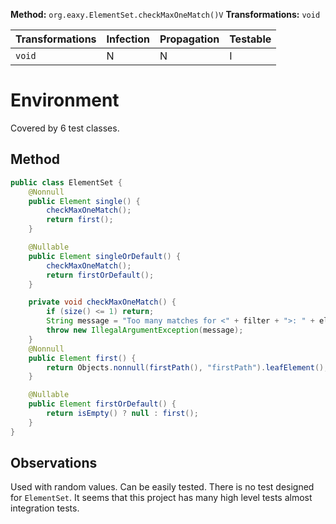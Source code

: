 
**Method:** `org.eaxy.ElementSet.checkMaxOneMatch()V`
**Transformations:** `void`

| Transformations | Infection | Propagation | Testable |
|-----------------|-----------|-------------|----------|
| `void`          | N         | N           | I        |

# Environment

Covered by 6 test classes.

## Method

```Java
public class ElementSet {
    @Nonnull
    public Element single() {
        checkMaxOneMatch();
        return first();
    }

    @Nullable
    public Element singleOrDefault() {
        checkMaxOneMatch();
        return firstOrDefault();
    }

    private void checkMaxOneMatch() {
        if (size() <= 1) return;
        String message = "Too many matches for <" + filter + ">: " + elementPaths;
        throw new IllegalArgumentException(message);
    }
    @Nonnull
    public Element first() {
        return Objects.nonnull(firstPath(), "firstPath").leafElement();
    }

    @Nullable
    public Element firstOrDefault() {
        return isEmpty() ? null : first();
    }
}
```

## Observations
Used with random values. Can be easily tested. There is no test designed for `ElementSet`.
It seems that this project has many high level tests almost integration tests.